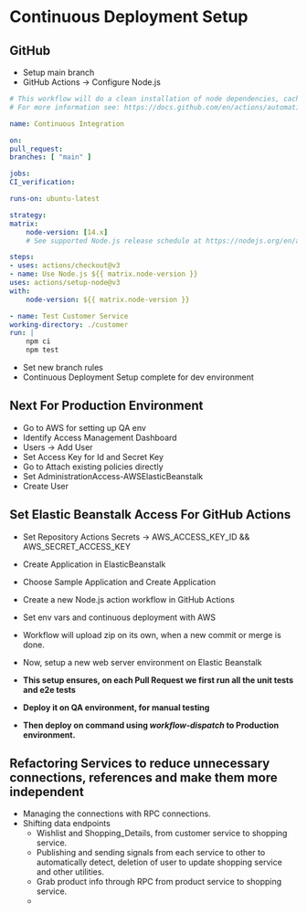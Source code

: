 # Continuous Deployment Setup

**GitHub**
-
- Setup main branch
- GitHub Actions -> Configure Node.js
```yml
# This workflow will do a clean installation of node dependencies, cache/restore them, build the source code and run tests across different versions of node
# For more information see: https://docs.github.com/en/actions/automating-builds-and-tests/building-and-testing-nodejs

name: Continuous Integration

on:
pull_request:
branches: [ "main" ]

jobs:
CI_verification:

runs-on: ubuntu-latest

strategy:
matrix:
    node-version: [14.x]
    # See supported Node.js release schedule at https://nodejs.org/en/about/releases/

steps:
- uses: actions/checkout@v3
- name: Use Node.js ${{ matrix.node-version }}
uses: actions/setup-node@v3
with:
    node-version: ${{ matrix.node-version }}

- name: Test Customer Service
working-directory: ./customer
run: |
    npm ci
    npm test
```
- Set new branch rules
- Continuous Deployment Setup complete for dev environment

**Next For Production Environment**
-
- Go to AWS for setting up QA env
- Identify Access Management Dashboard
- Users -> Add User
- Set Access Key for Id and Secret Key
- Go to Attach existing policies directly
- Set AdministrationAccess-AWSElasticBeanstalk
- Create User

**Set Elastic Beanstalk Access For GitHub Actions**
- 
- Set Repository Actions Secrets -> AWS_ACCESS_KEY_ID && AWS_SECRET_ACCESS_KEY
- Create Application in ElasticBeanstalk
- Choose Sample Application and Create Application

- Create a new Node.js action workflow in GitHub Actions
- Set env vars and continuous deployment with AWS

- Workflow will upload zip on its own, when a new commit or merge is done.

- Now, setup a new web server environment on Elastic Beanstalk

- **This setup ensures, on each Pull Request we first run all the unit tests and e2e tests**

- **Deploy it on QA environment, for manual testing**

- **Then deploy on command using _workflow-dispatch_ to Production environment.**

**Refactoring Services to reduce unnecessary connections, references and make them more independent**
-
- Managing the connections with RPC connections.
- Shifting data endpoints
    - Wishlist and Shopping_Details, from customer service to shopping service.
    - Publishing and sending signals from each service to other to automatically detect, deletion of user to update shopping service and other utilities.
    - Grab product info through RPC from product service to shopping service.
    - 